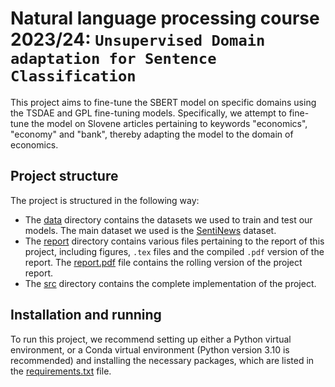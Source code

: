 # Natural language processing course 2023/24: `Unsupervised Domain adaptation for Sentence Classification`

This project aims to fine-tune the SBERT model on specific domains using the TSDAE and GPL fine-tuning models. Specifically, we attempt to fine-tune the model on Slovene articles pertaining to keywords "economics", "economy" and "bank", thereby adapting the model to the domain of economics. 

## Project structure

The project is structured in the following way:

- The [data](data/) directory contains the datasets we used to train and test our models. The main dataset we used is the [SentiNews](https://www.clarin.si/repository/xmlui/handle/11356/1397#) dataset.
- The [report](report/) directory contains various files pertaining to the report of this project, including figures, `.tex` files and the compiled `.pdf` version of the report. The [report.pdf](report/report.pdf) file contains the rolling version of the project report.
- The [src](src/) directory contains the complete implementation of the project.

## Installation and running

To run this project, we recommend setting up either a Python virtual environment, or a Conda virtual environment (Python version 3.10 is recommended) and installing the necessary packages, which are listed in the [requirements.txt](requirenements.txt) file.

